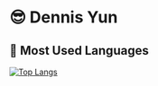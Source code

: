 # 😎 Dennis Yun

## 👀 Most Used Languages
[![Top Langs](https://github-readme-stats.vercel.app/api/top-langs/?username=DennisYun&layout=compact)](https://github.com/anuraghazra/github-readme-stats)
